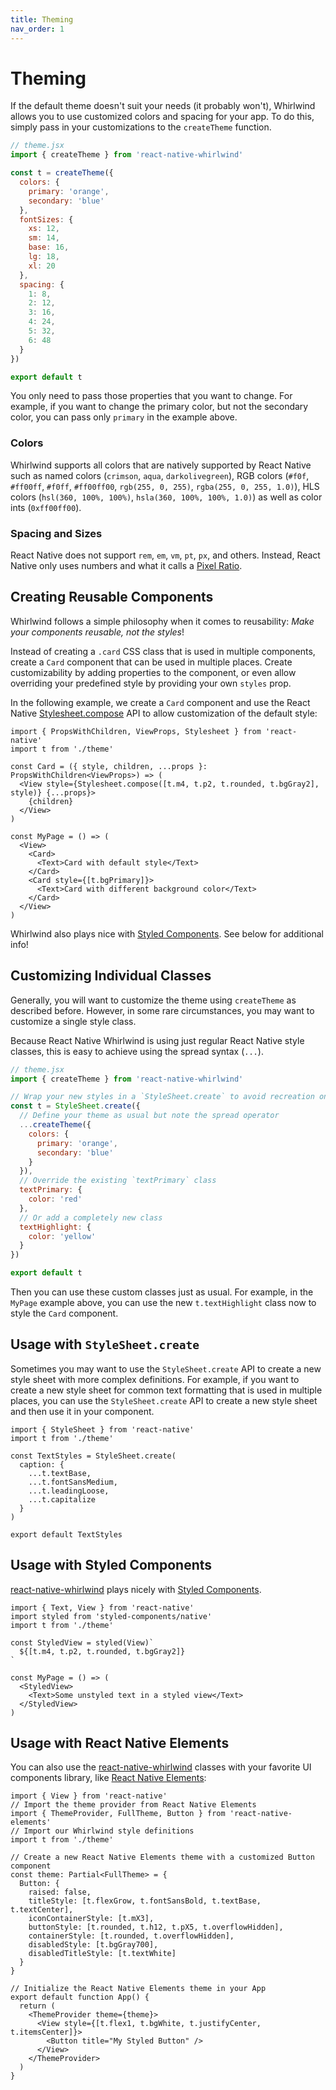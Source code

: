 ```yaml
---
title: Theming
nav_order: 1
---
```


# Theming

If the default theme doesn't suit your needs (it probably won't), Whirlwind allows you to use customized colors and spacing for your app. To do this, simply pass in your customizations to the `createTheme` function.

```jsx
// theme.jsx
import { createTheme } from 'react-native-whirlwind'

const t = createTheme({
  colors: {
    primary: 'orange',
    secondary: 'blue'
  },
  fontSizes: {
    xs: 12,
    sm: 14,
    base: 16,
    lg: 18,
    xl: 20
  },
  spacing: {
    1: 8,
    2: 12,
    3: 16,
    4: 24,
    5: 32,
    6: 48
  }
})

export default t
```

You only need to pass those properties that you want to change. For example, if you want to change the primary color, but not the secondary color, you can pass only `primary` in the example above.

### Colors

Whirlwind supports all colors that are natively supported by React Native such as named colors (`crimson`, `aqua`, `darkolivegreen`), RGB colors (`#f0f`, `#ff00ff`, `#f0ff`, `#ff00ff00`, `rgb(255, 0, 255)`, `rgba(255, 0, 255, 1.0)`), HLS colors (`hsl(360, 100%, 100%)`, `hsla(360, 100%, 100%, 1.0)`) as well as color ints (`0xff00ff00`).

### Spacing and Sizes

React Native does not support `rem`, `em`, `vm`, `pt`, `px`, and others. Instead, React Native only uses numbers and what it calls a [Pixel Ratio](https://reactnative.dev/docs/pixelratio).

## Creating Reusable Components

Whirlwind follows a simple philosophy when it comes to reusability: _Make your components reusable, not the styles_!

Instead of creating a `.card` CSS class that is used in multiple components, create a `Card` component that can be used in multiple places. Create customizability by adding properties to the component, or even allow overriding your predefined style by providing your own `styles` prop.

In the following example, we create a `Card` component and use the React Native [Stylesheet.compose](https://reactnative.dev/docs/stylesheet#compose) API to allow customization of the default style:

```tsx
import { PropsWithChildren, ViewProps, Stylesheet } from 'react-native'
import t from './theme'

const Card = ({ style, children, ...props }: PropsWithChildren<ViewProps>) => (
  <View style={Stylesheet.compose([t.m4, t.p2, t.rounded, t.bgGray2], style)} {...props}>
    {children}
  </View>
)

const MyPage = () => (
  <View>
    <Card>
      <Text>Card with default style</Text>
    </Card>
    <Card style={[t.bgPrimary]}>
      <Text>Card with different background color</Text>
    </Card>
  </View>
)
```

Whirlwind also plays nice with [Styled Components](https://styled-components.com). See below for additional info!

## Customizing Individual Classes

Generally, you will want to customize the theme using `createTheme` as described before. However, in some rare circumstances, you may want to customize a single style class.

Because React Native Whirlwind is using just regular React Native style classes, this is easy to achieve using the spread syntax (`...`).

```jsx
// theme.jsx
import { createTheme } from 'react-native-whirlwind'

// Wrap your new styles in a `StyleSheet.create` to avoid recreation on every render
const t = StyleSheet.create({
  // Define your theme as usual but note the spread operator
  ...createTheme({
    colors: {
      primary: 'orange',
      secondary: 'blue'
    }
  }),
  // Override the existing `textPrimary` class
  textPrimary: {
    color: 'red'
  },
  // Or add a completely new class
  textHighlight: {
    color: 'yellow'
  }
})

export default t
```

Then you can use these custom classes just as usual. For example, in the `MyPage` example above, you can use the new `t.textHighlight` class now to style the `Card` component.

## Usage with `StyleSheet.create`

Sometimes you may want to use the `StyleSheet.create` API to create a new style sheet with more complex definitions. For example, if you want to create a new style sheet for common text formatting that is used in multiple places, you can use the `StyleSheet.create` API to create a new style sheet and then use it in your component.

```tsx
import { StyleSheet } from 'react-native'
import t from './theme'

const TextStyles = StyleSheet.create(
  caption: {
    ...t.textBase,
    ...t.fontSansMedium,
    ...t.leadingLoose,
    ...t.capitalize
  }
)

export default TextStyles
```

## Usage with Styled Components

[react-native-whirlwind](https://github.com/arabold/react-native-whirlwind) plays nicely with [Styled Components](https://styled-components.com/).

```tsx
import { Text, View } from 'react-native'
import styled from 'styled-components/native'
import t from './theme'

const StyledView = styled(View)`
  ${[t.m4, t.p2, t.rounded, t.bgGray2]}
`

const MyPage = () => (
  <StyledView>
    <Text>Some unstyled text in a styled view</Text>
  </StyledView>
)
```

## Usage with React Native Elements

You can also use the [react-native-whirlwind](https://github.com/arabold/react-native-whirlwind) classes with your favorite UI components library, like [React Native Elements](https://reactnativeelements.com/):

```tsx
import { View } from 'react-native'
// Import the theme provider from React Native Elements
import { ThemeProvider, FullTheme, Button } from 'react-native-elements'
// Import our Whirlwind style definitions
import t from './theme'

// Create a new React Native Elements theme with a customized Button component
const theme: Partial<FullTheme> = {
  Button: {
    raised: false,
    titleStyle: [t.flexGrow, t.fontSansBold, t.textBase, t.textCenter],
    iconContainerStyle: [t.mX3],
    buttonStyle: [t.rounded, t.h12, t.pX5, t.overflowHidden],
    containerStyle: [t.rounded, t.overflowHidden],
    disabledStyle: [t.bgGray700],
    disabledTitleStyle: [t.textWhite]
  }
}

// Initialize the React Native Elements theme in your App
export default function App() {
  return (
    <ThemeProvider theme={theme}>
      <View style={[t.flex1, t.bgWhite, t.justifyCenter, t.itemsCenter]}>
        <Button title="My Styled Button" />
      </View>
    </ThemeProvider>
  )
}
```
